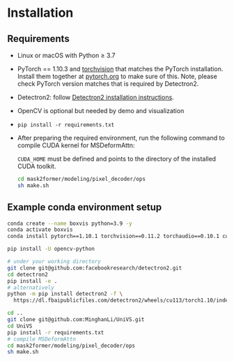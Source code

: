 # Installation

## Requirements
- Linux or macOS with Python ≥ 3.7
- PyTorch == 1.10.3 and [torchvision](https://github.com/pytorch/vision/) that matches the PyTorch installation.
  Install them together at [pytorch.org](https://pytorch.org) to make sure of this. Note, please check
  PyTorch version matches that is required by Detectron2.
- Detectron2: follow [Detectron2 installation instructions](https://detectron2.readthedocs.io/tutorials/install.html).
- OpenCV is optional but needed by demo and visualization
- `pip install -r requirements.txt`

- After preparing the required environment, run the following command to compile CUDA kernel for MSDeformAttn:

  `CUDA_HOME` must be defined and points to the directory of the installed CUDA toolkit.

  ```bash
  cd mask2former/modeling/pixel_decoder/ops
  sh make.sh
  ```

## Example conda environment setup
```bash
conda create --name boxvis python=3.9 -y
conda activate boxvis
conda install pytorch==1.10.1 torchvision==0.11.2 torchaudio==0.10.1 cudatoolkit=11.3 -c pytorch -c conda-forge

pip install -U opencv-python

# under your working directory
git clone git@github.com:facebookresearch/detectron2.git
cd detectron2
pip install -e .
# alternatively 
python -m pip install detectron2 -f \
  https://dl.fbaipublicfiles.com/detectron2/wheels/cu113/torch1.10/index.html

cd ..
git clone git@github.com:MinghanLi/UniVS.git
cd UniVS
pip install -r requirements.txt
# compile MSDeformAttn
cd mask2former/modeling/pixel_decoder/ops
sh make.sh
```
